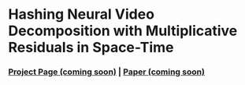# Hashing Neural Video Decomposition with Multiplicative Residuals in Space-Time
### [Project Page (coming soon)](#) | [Paper (coming soon)](#) 